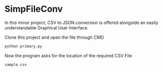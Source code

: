 # SimpFileConv
In this minor project, CSV to JSON conversion is offered alongside an easily understandable Graphical User Interface.

Clone this project and open the file through CMD


```bash
python primary.py
```
Now the program asks for the location of the required CSV File

```bash
sample.csv
```
